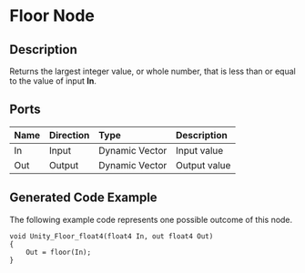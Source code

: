 # Floor Node

## Description

Returns the largest integer value, or whole number, that is less than or equal to the value of input **In**. 

## Ports

| Name        | Direction           | Type  | Description |
|:------------ |:-------------|:-----|:---|
| In      | Input | Dynamic Vector | Input value |
| Out | Output      |    Dynamic Vector | Output value |

## Generated Code Example

The following example code represents one possible outcome of this node.

```
void Unity_Floor_float4(float4 In, out float4 Out)
{
    Out = floor(In);
}
```